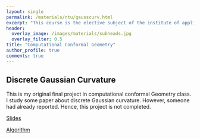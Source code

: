```yaml
---
layout: single
permalink: /materials/ntu/gausscurv.html
excerpt: "This course is the elective subject of the institute of applied mathematical sciences."
header:
  overlay_image: /images/materials/subheads.jpg
  overlay_filter: 0.5
title: "Computational Conformal Geometry"
author_profile: true
comments: true
---
```


## Discrete Gaussian Curvature

  This is my original final project in computational conformal Geometry class. I study some paper about discrete Gaussian curvature. However, someone had already reported. Hence, this project is not completed.

  [Slides](/pdf/materials/ntu/gausscurv/slides.pdf)<br>

  [Algorithm](https://github.com/Singyuan/Discrete-Gaussian-Curvature)

